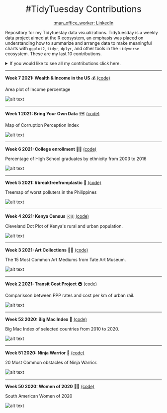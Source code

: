 <h1 style="font-weight:normal" align="center">
 #TidyTuesday Contributions
</h1>
<a href="https://www.linkedin.com/in/luis-freites-navia/">
<p align="center">:man_office_worker: LinkedIn</p>
</a>

Repository for my Tidytuestay data visualizations. Tidytuesday is a weekly data project aimed at the R ecosystem, an emphasis was placed on understanding how to summarize and arrange data to make meaningful charts with `ggplot2`, `tidyr`, `dplyr`, and other tools in the `tidyverse` ecosystem.
These are my last 10 contributions.

<details>
  <summary>If you would like to see all my contributions click here.</summary>

<!-- toc -->
**Contributions 2020**
 - 2020/Week 15: [Tour de France :bicyclist:](https://github.com/luisfrein/R_Tidytuesday/tree/master/W15_Tour_de_France)
 - 2020/Week 29: [Astronauts :astronaut:](https://github.com/luisfrein/R_Tidytuesday/tree/master/W29_Astronauts)
 - 2020/Week 41: [NCAA Women's Basketball :basketball:](https://github.com/luisfrein/R_Tidytuesday/tree/master/W41_NCAA_women_basketball)
 - 2020/Week 42: [Datasaurus :t-rex:](https://github.com/luisfrein/R_Tidytuesday/tree/master/W42_datasaurus)
 - 2020/Week 43: [Beer Awards :beer:](https://github.com/luisfrein/R_Tidytuesday/tree/master/W43_Beer_Awards)
 - 2020/Week 44: [Canadian Wind Turbines :canada:](https://github.com/luisfrein/R_Tidytuesday/tree/master/W44_Canadian_Wind_Turbines)
 - 2020/Week 45: [Ikea Furniture :couch_and_lamp:](https://github.com/luisfrein/R_Tidytuesday/tree/master/W45_IKEA_Furniture)
 - 2020/Week 46: [Phone Usage :phone:](https://github.com/luisfrein/R_Tidytuesday/tree/master/W46_%20Phone_Usage)
 - 2020/Week 48: [Washigton Trails :sunrise_over_mountains:](https://github.com/luisfrein/R_Tidytuesday/tree/master/W48_Washington_Trails)
 - 2020/Week 49: [Toronto Shelters :family_man_woman_girl_boy:](https://github.com/luisfrein/R_Tidytuesday/tree/master/W49_Toronto_Shelters)
 - 2020/Week 50: [Women of 2020 :red_haired_woman:](https://github.com/luisfrein/R_Tidytuesday/tree/master/W50_Women_of_2020)
 - 2020/Week 51: [Ninja Warrior :climbing:](https://github.com/luisfrein/R_Tidytuesday/tree/master/W51_Ninja_Warrior)
 - 2020/Week 52: [Big Mac Index :hamburger:](https://github.com/luisfrein/R_Tidytuesday/tree/master/W52_Big_Mac_Index)
 
 **Contributions 2021**
 - 2021/Week 1: [Bring Your Own Data](https://github.com/luisfrein/R_Tidytuesday/tree/master/2021/W01_Bring_your_own_data)
 - 2021/Week 2: [Transit Cost Project :metro:](https://github.com/luisfrein/R_Tidytuesday/tree/master/2021/W02_Transit_Cost)
 - 2021/Week 3: [Art Collections :artist:](https://github.com/luisfrein/R_Tidytuesday/tree/master/2021/W03_Art_Collections)
 - 2021/Week 4: [Kenya Census :kenya:](https://github.com/luisfrein/R_Tidytuesday/tree/master/2021/W04_Kenya_Census)
 - 2021/Week 5: [#breakfreefrom plastic :cup_with_straw:](https://github.com/luisfrein/R_Tidytuesday/tree/master/2021/W05_Plastic_Pollution)
 - 2021/Week 6: [College enrollment :student:](https://github.com/luisfrein/R_Tidytuesday/tree/master/2021/W06_College_Enrollment)
 - 2021/Week 7: [Wealth & Income in the US :moneybag:](https://github.com/luisfrein/R_Tidytuesday/tree/master/2021/W07_Wealth_%26_Income)
 
 
<!-- tocstop -->
</details>

---     
**Week 7 2021: Wealth & Income in the US** :moneybag: [(code)](https://github.com/luisfrein/R_Tidytuesday/blob/master/2021/W07_Wealth_%26_Income/W07_Wealth_%26_Income.R)

Area plot of Income percentage

![alt text](https://github.com/luisfrein/R_Tidytuesday/blob/master/2021/W07_Wealth_%26_Income/Income_area.png)

---     
**Week 1 2021: Bring Your Own Data** :world_map: [(code)](https://github.com/luisfrein/R_Tidytuesday/blob/master/2021/W01_Bring_your_own_data/W01_corruption_perception.R)

Map of Corruption Perception Index

![alt text](https://github.com/luisfrein/R_Tidytuesday/blob/master/2021/W01_Bring_your_own_data/cpi_map.png)

---     
**Week 6 2021: College enrollment** :student: [(code)](https://github.com/luisfrein/R_Tidytuesday/blob/master/2021/W06_College_Enrollment/W06_College_Enrollment.Rmd)

Percentage of High School graduates by ethnicity from 2003 to 2016

![alt text](https://github.com/luisfrein/R_Tidytuesday/blob/master/2021/W06_College_Enrollment/HighSchool_percentage.png)

---    

**Week 5 2021: #breakfreefromplastic** :cup_with_straw: [(code)](https://github.com/luisfrein/R_Tidytuesday/blob/master/2021/W05_Plastic_Pollution/W05_Plastic_Pollution.R)

Treemap of worst polluters in the Philippines

![alt text](https://github.com/luisfrein/R_Tidytuesday/blob/master/2021/W05_Plastic_Pollution/Philippines_worst.png)

---

**Week 4 2021: Kenya Census** :kenya: [(code)](https://github.com/luisfrein/R_Tidytuesday/blob/master/2021/W04_Kenya_Census/W04_Kenya_Census.R)

Cleveland Dot Plot of Kenya's rural and urban population.

![alt text](https://github.com/luisfrein/R_Tidytuesday/blob/master/2021/W04_Kenya_Census/Kenya_census.png)

---

**Week 3 2021: Art Collections** :artist: [(code)](https://github.com/luisfrein/R_Tidytuesday/blob/master/2021/W03_Art_Collections/W03_Art_Collections.R)

The 15 Most Common Art Mediums from Tate Art Museum.

![alt text](https://github.com/luisfrein/R_Tidytuesday/blob/master/2021/W03_Art_Collections/art_med.png)

---

**Week 2 2021: Transit Cost Project** :metro: [(code)](https://github.com/luisfrein/R_Tidytuesday/blob/master/2021/W02_Transit_Cost/W02_TRansit_Cost.R)

Comparisson between PPP rates and cost per km of urban rail.

![alt text](https://github.com/luisfrein/R_Tidytuesday/blob/master/2021/W02_Transit_Cost/Transit.png)

---

**Week 52 2020: Big Mac Index** :hamburger: [(code)](https://github.com/luisfrein/R_Tidytuesday/blob/master/2020/W52_Big_Mac_Index/W52_Big_Mac_Index.R)

Big Mac Index of selected countries from 2010 to 2020.

![alt text](https://github.com/luisfrein/R_Tidytuesday/blob/master/2020/W52_Big_Mac_Index/Burgernomics.png)

---

**Week 51 2020: Ninja Warrior** :climbing: [(code)](https://github.com/luisfrein/R_Tidytuesday/blob/master/2020/W51_Ninja_Warrior/W51_Ninja_Warrior.R)

20 Most Common obstacles of Ninja Warrior.

![alt text](https://github.com/luisfrein/R_Tidytuesday/blob/master/2020/W51_Ninja_Warrior/ninja_obstacles.png)

---
**Week 50 2020: Women of 2020** :red_haired_woman: [(code)](https://github.com/luisfrein/R_Tidytuesday/blob/master/2020/W50_Women_of_2020/W50_Women_of_2020.R)

South American Women of 2020

![alt text](https://github.com/luisfrein/R_Tidytuesday/blob/master/2020/W50_Women_of_2020/women1.png)








